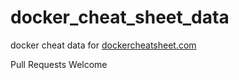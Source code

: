 # docker_cheat_sheet_data
docker cheat data for [dockercheatsheet.com](https://dockercheatsheet.com)

Pull Requests Welcome

